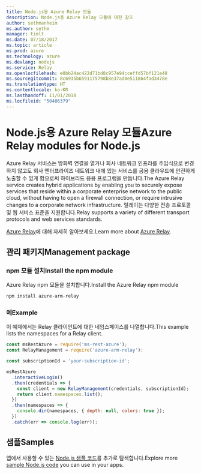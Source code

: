 ```yaml
---
title: Node.js용 Azure Relay 모듈
description: Node.js용 Azure Relay 모듈에 대한 참조
author: sethmanheim
ms.author: sethm
manager: timlt
ms.date: 07/18/2017
ms.topic: article
ms.prod: azure
ms.technology: azure
ms.devlang: nodejs
ms.service: Relay
ms.openlocfilehash: e0bb24ac422d71bd8c957e94cceffd57bf121e48
ms.sourcegitcommit: 8c6935b6591175798b8e37ad0e511864fad3478e
ms.translationtype: HT
ms.contentlocale: ko-KR
ms.lasthandoff: 11/01/2018
ms.locfileid: "50406379"
---
```

# <a name="azure-relay-modules-for-nodejs"></a><span data-ttu-id="ee824-103">Node.js용 Azure Relay 모듈</span><span class="sxs-lookup"><span data-stu-id="ee824-103">Azure Relay modules for Node.js</span></span>

<span data-ttu-id="ee824-104">Azure Relay 서비스는 방화벽 연결을 열거나 회사 네트워크 인프라를 주입식으로 변경하지 않고도 회사 엔터프라이즈 네트워크 내에 있는 서비스를 공용 클라우드에 안전하게 노출할 수 있게 함으로써 하이브리드 응용 프로그램을 만듭니다.</span><span class="sxs-lookup"><span data-stu-id="ee824-104">The Azure Relay service creates hybrid applications by enabling you to securely expose services that reside within a corporate enterprise network to the public cloud, without having to open a firewall connection, or require intrusive changes to a corporate network infrastructure.</span></span> <span data-ttu-id="ee824-105">릴레이는 다양한 전송 프로토콜 및 웹 서비스 표준을 지원합니다.</span><span class="sxs-lookup"><span data-stu-id="ee824-105">Relay supports a variety of different transport protocols and web services standards.</span></span>

<span data-ttu-id="ee824-106">[Azure Relay](https://docs.microsoft.com/azure/service-bus-relay/relay-what-is-it)에 대해 자세히 알아보세요.</span><span class="sxs-lookup"><span data-stu-id="ee824-106">Learn more about [Azure Relay](https://docs.microsoft.com/azure/service-bus-relay/relay-what-is-it).</span></span>

## <a name="management-package"></a><span data-ttu-id="ee824-107">관리 패키지</span><span class="sxs-lookup"><span data-stu-id="ee824-107">Management package</span></span>

### <a name="install-the-npm-module"></a><span data-ttu-id="ee824-108">npm 모듈 설치</span><span class="sxs-lookup"><span data-stu-id="ee824-108">Install the npm module</span></span>

<span data-ttu-id="ee824-109">Azure Relay npm 모듈을 설치합니다.</span><span class="sxs-lookup"><span data-stu-id="ee824-109">Install the Azure Relay npm module</span></span>

```bash
npm install azure-arm-relay
```

### <a name="example"></a><span data-ttu-id="ee824-110">예</span><span class="sxs-lookup"><span data-stu-id="ee824-110">Example</span></span>

<span data-ttu-id="ee824-111">이 예제에서는 Relay 클라이언트에 대한 네임스페이스를 나열합니다.</span><span class="sxs-lookup"><span data-stu-id="ee824-111">This example lists the namespaces for a Relay client.</span></span>

```javascript
const msRestAzure = require('ms-rest-azure');
const RelayManagement = require('azure-arm-relay');

const subscriptionId = 'your-subscription-id';

msRestAzure
  .interactiveLogin()
  .then(credentials => {
    const client = new RelayManagement(credentials, subscriptionId);
    return client.namespaces.list();
  })
  .then(namespaces => {
    console.dir(namespaces, { depth: null, colors: true });
  })
  .catch(err => console.log(err));
```

## <a name="samples"></a><span data-ttu-id="ee824-112">샘플</span><span class="sxs-lookup"><span data-stu-id="ee824-112">Samples</span></span>

<span data-ttu-id="ee824-113">앱에서 사용할 수 있는 [Node.js 샘플 코드](https://azure.microsoft.com/resources/samples/?platform=nodejs)를 추가로 탐색합니다.</span><span class="sxs-lookup"><span data-stu-id="ee824-113">Explore more [sample Node.js code](https://azure.microsoft.com/resources/samples/?platform=nodejs) you can use in your apps.</span></span>

